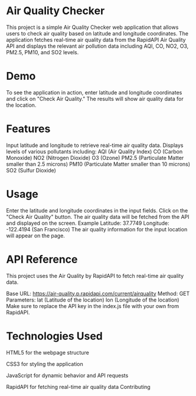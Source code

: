 # Air Quality Checker

This project is a simple Air Quality Checker web application that allows users to check air quality based on latitude and longitude coordinates. The application fetches real-time air quality data from the RapidAPI Air Quality API and displays the relevant air pollution data including AQI, CO, NO2, O3, PM2.5, PM10, and SO2 levels.

# Demo

To see the application in action, enter latitude and longitude coordinates and click on "Check Air Quality." The results will show air quality data for the location.

# Features

Input latitude and longitude to retrieve real-time air quality data.
Displays levels of various pollutants including:
AQI (Air Quality Index)
CO (Carbon Monoxide)
NO2 (Nitrogen Dioxide)
O3 (Ozone)
PM2.5 (Particulate Matter smaller than 2.5 microns)
PM10 (Particulate Matter smaller than 10 microns)
SO2 (Sulfur Dioxide)

# Usage

Enter the latitude and longitude coordinates in the input fields.
Click on the "Check Air Quality" button.
The air quality data will be fetched from the API and displayed on the screen.
Example
Latitude: 37.7749
Longitude: -122.4194 (San Francisco)
The air quality information for the input location will appear on the page.

# API Reference

This project uses the Air Quality by RapidAPI to fetch real-time air quality data.

Base URL: https://air-quality.p.rapidapi.com/current/airquality
Method: GET
Parameters:
lat (Latitude of the location)
lon (Longitude of the location)
Make sure to replace the API key in the index.js file with your own from RapidAPI.

# Technologies Used

HTML5 for the webpage structure

CSS3 for styling the application

JavaScript for dynamic behavior and API requests

RapidAPI for fetching real-time air quality data
Contributing
